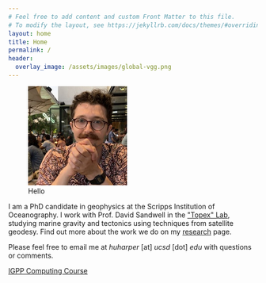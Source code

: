 ```yaml
---
# Feel free to add content and custom Front Matter to this file.
# To modify the layout, see https://jekyllrb.com/docs/themes/#overriding-theme-defaults
layout: home
title: Home
permalink: /
header:
  overlay_image: /assets/images/global-vgg.png
---
```

<figure class="align-left">
  <img src="/assets/images/bio_photo.jpeg" style="width:200px;"/>
  <figcaption>Hello</figcaption>
</figure>


I am a PhD candidate in geophysics at the Scripps Institution of Oceanography. I work with Prof. David Sandwell in the ["Topex" Lab](https://topex.ucsd.edu/), studying marine gravity and tectonics using techniques from satellite geodesy. Find out more about the work we do on my [research](/research) page.

Please feel free to email me at *huharper* \[at\] *ucsd* \[dot\] *edu* with questions or comments.

[IGPP Computing Course](/igpp-computing)

<br/>

<br/>

<br/>
